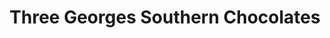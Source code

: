 ---
title: "Three Georges Southern Chocolates"
url: /mobile/three-georges-southern-chocolates/
shop: Schokolade
---